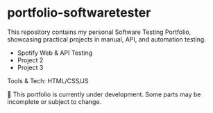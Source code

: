 # portfolio-softwaretester
This repository contains my personal Software Testing Portfolio, showcasing practical projects in manual, API, and automation testing.

- Spotify Web & API Testing  
- Project 2
-  Project 3

Tools & Tech: HTML/CSS/JS

🚧 This portfolio is currently under development. Some parts may be incomplete or subject to change.

